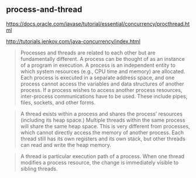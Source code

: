 ## process-and-thread

https://docs.oracle.com/javase/tutorial/essential/concurrency/procthread.html

http://tutorials.jenkov.com/java-concurrency/index.html

> Processes and threads are related to each other but are fundamentally different.
> A process can be thought of as an instance of a program in execution. 
> A process is an independent entity to which system resources (e.g., CPU time and memory) are allocated. 
> Each process is executed in a separate address space, and one process cannot access the variables 
> and data structures of another process. If a process wishes to access another process resources, 
> inter-process communications have to be used. These include pipes, files, sockets, and other forms.

> A thread exists within a process and shares the process’ resources (including its heap space.) 
> Multiple threads within the same process will share the same heap space. This is very different from processes, 
> which cannot directly access the memory of another process. Each thread still has its own registers and its own stack, 
> but other threads can read and write the heap memory.

> A thread is particular execution path of a process. When one thread modifies a process resource, 
> the change is immediately visible to sibling threads.

